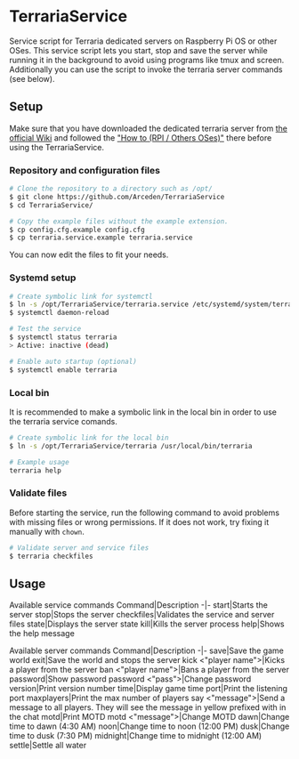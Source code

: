 # TerrariaService
Service script for Terraria dedicated servers on Raspberry Pi OS or other OSes.
This service script lets you start, stop and save the server while running it in the background to avoid using programs like tmux and screen.
Additionally you can use the script to invoke the terraria server commands (see below).

## Setup
Make sure that you have downloaded the dedicated terraria server from [the official Wiki](https://terraria.wiki.gg/wiki/Server#Downloads) and followed the ["How to (RPI / Others OSes)"](https://terraria.wiki.gg/wiki/Server#How_to_(RPI_/_Others_OSes)) there before using the TerrariaService.

### Repository and configuration files
```bash
# Clone the repository to a directory such as /opt/
$ git clone https://github.com/Arceden/TerrariaService
$ cd TerrariaService/
```

```bash
# Copy the example files without the example extension.
$ cp config.cfg.example config.cfg
$ cp terraria.service.example terraria.service
```
You can now edit the files to fit your needs.

### Systemd setup
```bash
# Create symbolic link for systemctl
$ ln -s /opt/TerrariaService/terraria.service /etc/systemd/system/terraria.service
$ systemctl daemon-reload

# Test the service
$ systemctl status terraria
> Active: inactive (dead)

# Enable auto startup (optional)
$ systemctl enable terraria
```

### Local bin
It is recommended to make a symbolic link in the local bin in order to use the terraria service comands.
```bash
# Create symbolic link for the local bin
$ ln -s /opt/TerrariaService/terraria /usr/local/bin/terraria

# Example usage
terraria help
```

### Validate files
Before starting the service, run the following command to avoid problems with missing files or wrong permissions. If it does not work, try fixing it manually with ```chown```.
```bash
# Validate server and service files
$ terraria checkfiles
```

## Usage
Available service commands
Command|Description
-|-
start|Starts the server
stop|Stops the server
checkfiles|Validates the service and server files
state|Displays the server state
kill|Kills the server process
help|Shows the help message

Available server commands
Command|Description
-|-
save|Save the game world
exit|Save the world and stops the server
kick <"player name">|Kicks a player from the server
ban <"player name">|Bans a player from the server
password|Show password
password <"pass">|Change password
version|Print version number
time|Display game time
port|Print the listening port
maxplayers|Print the max number of players
say <"message">|Send a message to all players. They will see the message in yellow prefixed with <server> in the chat
motd|Print MOTD
motd <"message">|Change MOTD
dawn|Change time to dawn (4:30 AM)
noon|Change time to noon (12:00 PM)
dusk|Change time to dusk (7:30 PM)
midnight|Change time to midnight (12:00 AM)
settle|Settle all water
